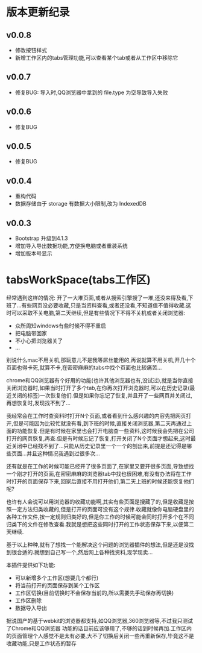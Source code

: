 # 版本更新纪录

## v0.0.8
* 修改按钮样式
* 新增工作区内的tabs管理功能,可以查看某个tab或者从工作区中移除它
## v0.0.7
* 修复BUG: 导入时,QQ浏览器中拿到的 file.type 为空导致导入失败
## v0.0.6
* 修复BUG
## v0.0.5
* 修复BUG
## v0.0.4
* 重构代码
* 数据存储由于 storage 有数据大小限制,改为 IndexedDB

## v0.0.3
* Bootstrap 升级到4.1.3
* 增加导入导出数据功能,方便换电脑或者重装系统
* 增加版本号显示

# tabsWorkSpace(tabs工作区)
经常遇到这样的情况: 开了一大堆页面,或者从搜索引擎搜了一堆,还没来得及看,下班了...有些网页没必要收藏,只是当资料查看,或者还没看,不知道值不值得收藏.这时可以采取不关电脑,第二天继续,但是有些情况下不得不关机或者关闭浏览器:

* 众所周知windows有些时候不得不重启
* 把电脑带回家
* 不小心把浏览器关了
* ...

别说什么mac不用关机,那玩意儿不是我等屌丝能用的,再说就算不用关机,开几十个页面也得卡死,就算不卡,在密密麻麻的tabs中找个页面也比较痛苦...

chrome和QQ浏览器有个好用的功能(也许其他浏览器也有,没试过),就是当你直接关闭浏览器时,如果当时打开了多个tab,在你再次打开浏览器时,可以在历史记录(最近关闭的标签)一次恢复他们.但是如果你忘记了恢复,并且开了一些网页并关闭过,再想恢复时,发现找不到了...

我经常会在工作时查资料时打开N个页面,或者看到什么感兴趣的内容先把网页打开,但是可能因为比较忙就没有看,到下班的时候,直接关闭浏览器,第二天再通过上面的功能恢复.但是有时候在家里也会打开电脑查一些资料,这时候我会先把在公司打开的网页恢复,再查.但是有时候忘记了恢复,打开关闭了N个页面才想起来,这时最近关闭中已经找不到了...只能从历史记录里一个一个的刨出来,前提是还记得是哪些页面...并且这种情况我遇到过很多次...

还有就是在工作的时候可能已经开了很多页面了,在家里又要开很多页面,导致想找一个刚才打开的页面,在密密麻麻的浏览器tab中找也很困难,有没有办法将在工作时打开的页面保存下来,回家后直接不用打开他们,第二天上班的时候还能恢复他们呢?

也许有人会说可以用浏览器的收藏功能啊,其实有些页面是搜藏了的,但是收藏是按照一定方法归类收藏的,但是打开的页面可没有这个规律.收藏就像你电脑硬盘里的各种工作文件,按一定规则归类好的,但是你工作的时候可能会同时打开多个在不同归类下的文件在修改查看.我就是想把这些同时打开的工作状态保存下来,以便第二天继续.

基于以上种种,就有了想找一个能解决这个问题的浏览器插件的想法,但是还是没找到很合适的.就想到自己写一个,然后网上各种找资料,现学现卖...

本插件提供如下功能:
* 可以新增多个工作区(想要几个都行)
* 将当前打开的页面保存到某个工作区
* 工作区切换(目前切换时不会保存当前的,所以需要先手动保存再切换)
* 工作区删除
* 数据导入导出
  ​

据说国产的基于webkit的浏览器都支持,如QQ浏览器,360浏览器等,不过我只测试了Chrome和QQ浏览器
功能的话目前应该够用了,不够的话到时候再加.工作区内的页面管理个人感觉不是太有必要,大不了切换后关闭一些再重新保存,毕竟这不是收藏功能,只是工作状态的暂存